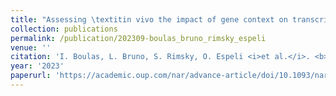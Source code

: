 ```yaml
---
title: "Assessing \textitin vivo the impact of gene context on transcription through DNA supercoiling"
collection: publications
permalink: /publication/202309-boulas_bruno_rimsky_espeli
venue: ''
citation: 'I. Boulas, L. Bruno, S. Rimsky, O. Espeli <i>et al.</i>. <b>Assessing \textitin vivo the impact of gene context on transcription through DNA supercoiling</b>, <i>Nucleic Acids Research,</i> September 2023'
year: '2023'
paperurl: 'https://academic.oup.com/nar/advance-article/doi/10.1093/nar/gkad688/7257932'
---
```

